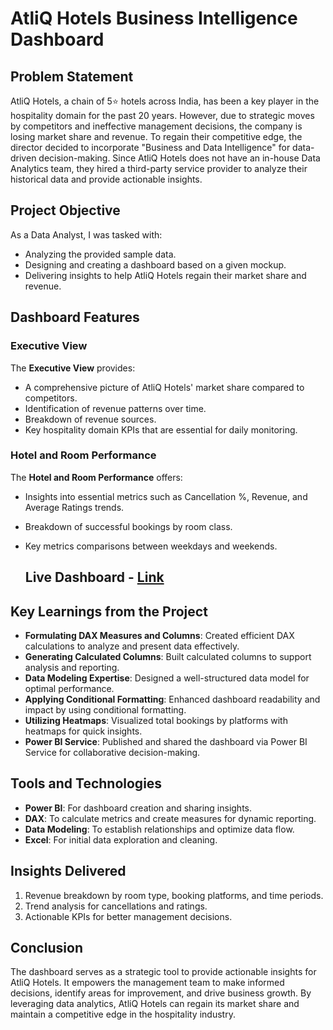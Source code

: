 # AtliQ Hotels Business Intelligence Dashboard

## Problem Statement
AtliQ Hotels, a chain of 5⭐ hotels across India, has been a key player in the hospitality domain for the past 20 years. However, due to strategic moves by competitors and ineffective management decisions, the company is losing market share and revenue. To regain their competitive edge, the director decided to incorporate "Business and Data Intelligence" for data-driven decision-making. Since AtliQ Hotels does not have an in-house Data Analytics team, they hired a third-party service provider to analyze their historical data and provide actionable insights.

## Project Objective
As a Data Analyst, I was tasked with:
- Analyzing the provided sample data.
- Designing and creating a dashboard based on a given mockup.
- Delivering insights to help AtliQ Hotels regain their market share and revenue.

## Dashboard Features

### Executive View
The **Executive View** provides:
- A comprehensive picture of AtliQ Hotels' market share compared to competitors.
- Identification of revenue patterns over time.
- Breakdown of revenue sources.
- Key hospitality domain KPIs that are essential for daily monitoring.

### Hotel and Room Performance
The **Hotel and Room Performance** offers:
- Insights into essential metrics such as Cancellation %, Revenue, and Average Ratings trends.
- Breakdown of successful bookings by room class.
- Key metrics comparisons between weekdays and weekends.

  ## Live Dashboard - [Link](https://app.powerbi.com/view?r=eyJrIjoiZmNjZDVhM2QtMjA5ZS00NDQzLTliOWQtNzFjOTQ2ZmFkNWNkIiwidCI6ImM2ZTU0OWIzLTVmNDUtNDAzMi1hYWU5LWQ0MjQ0ZGM1YjJjNCJ9)

## Key Learnings from the Project
- **Formulating DAX Measures and Columns**: Created efficient DAX calculations to analyze and present data effectively.
- **Generating Calculated Columns**: Built calculated columns to support analysis and reporting.
- **Data Modeling Expertise**: Designed a well-structured data model for optimal performance.
- **Applying Conditional Formatting**: Enhanced dashboard readability and impact by using conditional formatting.
- **Utilizing Heatmaps**: Visualized total bookings by platforms with heatmaps for quick insights.
- **Power BI Service**: Published and shared the dashboard via Power BI Service for collaborative decision-making.

## Tools and Technologies
- **Power BI**: For dashboard creation and sharing insights.
- **DAX**: To calculate metrics and create measures for dynamic reporting.
- **Data Modeling**: To establish relationships and optimize data flow.
- **Excel**: For initial data exploration and cleaning.

## Insights Delivered
1. Revenue breakdown by room type, booking platforms, and time periods.
2. Trend analysis for cancellations and ratings.
3. Actionable KPIs for better management decisions.

## Conclusion
The dashboard serves as a strategic tool to provide actionable insights for AtliQ Hotels. It empowers the management team to make informed decisions, identify areas for improvement, and drive business growth. By leveraging data analytics, AtliQ Hotels can regain its market share and maintain a competitive edge in the hospitality industry.
